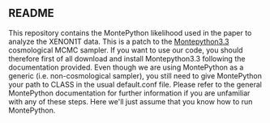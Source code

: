 ## README

This repository contains the MontePython likelihood used in the paper to analyze the XENON1T data. This is a patch to the [Montepython3.3](https://github.com/brinckmann/montepython_public) cosmological MCMC sampler. If you want to use our code, you should therefore first of all download and install Montepython3.3 following the documentation provided. Even though we are using MontePython as a generic (i.e. non-cosmological sampler), you still need to give MontePython your path to CLASS in the usual default.conf file. Please refer to the general MontePython documentation for further information if you are unfamiliar with any of these steps. Here we'll just assume that you know how to run MontePython.
